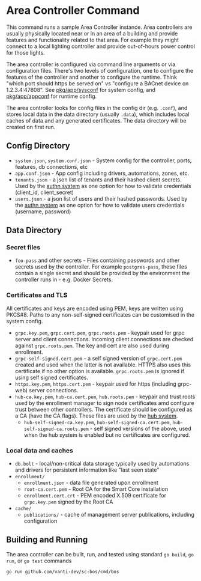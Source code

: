Area Controller Command
=======================

This command runs a sample Area Controller instance. Area controllers are usually physically located near or in an area
of a building and provide features and functionality related to that area. For example they might connect to a local
lighting controller and provide out-of-hours power control for those lights.

The area controller is configured via command line arguments or via configuration files. There's two levels of
configuration, one to configure the features of the controller and another to configure the runtime. Think "which port
should https be served on" vs "configure a BACnet device on 1.2.3.4:47808".
See [pkg/app/sysconf](../../pkg/app/sysconf) for system config, and [pkg/app/appconf](../../pkg/app/appconf) for runtime
config.

The area controller looks for config files in the config dir (e.g. `.conf`), and stores local data in the data directory 
(usually `.data`), which includes local caches of data and any generated certificates. The data directory will be 
created on first run.

## Config Directory

- `system.json`, `system.conf.json` - System config for the controller, ports, features, db connections, etc
- `app.conf.json` - App config including drivers, automations, zones, etc.
- `tenants.json` - a json list of tenants and their hashed client secrets. Used by
  the [authn system](../../pkg/system/authn) as one option for how to validate credentials (client_id, client_secret)
- `users.json` - a json list of users and their hashed passwords. Used by the [authn system](../../pkg/system/authn) as
  one option for how to validate users credentials (username, password)

## Data Directory

### Secret files

- `foo-pass` and other secrets - Files containing passwords and other secrets used by the controller. For
  example `postgres-pass`, these files contain a single secret and should be provided by the environment the controller
  runs in - e.g. Docker Secrets.

### Certificates and TLS

All certificates and keys are encoded using PEM, keys are written using PKCS#8. Paths to any non-self-signed
certificates can be customised in the system config.

- `grpc.key.pem`, `grpc.cert.pem`, `grpc.roots.pem` - keypair used for grpc server and client connections. Incoming
  client connections are checked against `grpc.roots.pem`. The key and cert are also used during enrollment.
- `grpc-self-signed.cert.pem` - a self signed version of `grpc.cert.pem` created and used when the latter is not
  available. HTTPS also uses this certificate if no other option is available. `grpc.roots.pem` is ignored if using self
  signed certificates.
- `https.key.pem`, `https.cert.pem` - keypair used for https (including grpc-web) server connections.
- `hub-ca.key.pem`, `hub-ca.cert.pem`, `hub.roots.pem` - keypair and trust roots used by the enrollment manager to sign
  node certificates amd configure trust between other controllers. The certificate should be configured as a CA (have
  the CA flags). These files are used by the [hub system](../../pkg/system/hub).
    - `hub-self-signed-ca.key.pem`, `hub-self-signed-ca.cert.pem`, `hub-self-signed-ca.roots.pem` - self signed versions
      of the above, used when the hub system is enabled but no certificates are configured.

### Local data and caches

- `db.bolt` - local/non-critical data storage typically used by automations and drivers for persistent information
  like "last seen state"
- `enrollment/`
    - `enrollment.json` - data file generated upon enrollment
    - `root-ca.cert.pem` - Root CA for the Smart Core installation
    - `enrollment.cert.crt` - PEM encoded X.509 certificate for `grpc.key.pem` signed by the Root CA
- `cache/`
    - `publications/` - cache of management server publications, including configuration

## Building and Running

The area controller can be built, run, and tested using standard `go build`, `go run`, or `go test` commands

```shell
go run github.com/vanti-dev/sc-bos/cmd/bos
```
